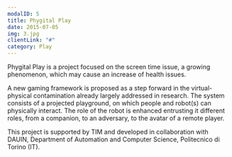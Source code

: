 ```yaml
---
modalID: 5
title: Phygital Play
date: 2015-07-05
img: 3.jpg
clientLink: "#"
category: Play
---
```


Phygital Play is a project focused on the screen time issue, a growing phenomenon, which may cause an increase of health issues.

A new gaming framework is proposed as a step forward in the virtual-physical contamination already largely addressed in research. The system consists of a projected playground, on which people and robot(s) can physically interact. The role of the robot is enhanced entrusting it different roles, from a companion, to an adversary, to the avatar of a remote player.

This project is supported by TIM and developed in collaboration with DAUIN, Department of Automation and Computer Science, Politecnico di Torino (IT).
